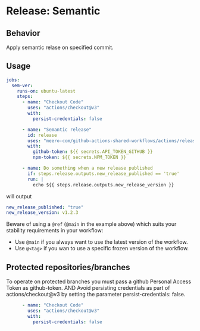 # Release: Semantic

## Behavior

Apply semantic relase on specified commit.

## Usage

```yaml
jobs:
  sem-ver:
    runs-on: ubuntu-latest
    steps:
      - name: "Checkout Code"
        uses: "actions/checkout@v3"
        with:
          persist-credentials: false

      - name: "Semantic release"
        id: release
        uses: "meero-com/github-actions-shared-workflows/actions/release/semantic@main"
        with:
          github-token: ${{ secrets.API_TOKEN_GITHUB }}
          npm-token: ${{ secrets.NPM_TOKEN }}

      - name: Do something when a new release published
        if: steps.release.outputs.new_release_published == 'true'
        run: |
          echo ${{ steps.release.outputs.new_release_version }}
```


will output
```yaml
new_release_published: "true"
new_release_version: v1.2.3
```

Beware of using a `@ref` (`@main` in the example above) which suits your stability requirements in your workflow:

* Use `@main` if you always want to use the latest version of the workflow.
* Use `@<tag>` if you wan to use a specific frozen version of the workflow.

## Protected repositories/branches

To operate on protected branches you must pass a github Personal Access Token as github-token.
AND
Avoid persisting credentials as part of actions/checkout@v3 by setting the parameter persist-credentials: false.

```yaml
      - name: "Checkout Code"
        uses: "actions/checkout@v3"
        with:
          persist-credentials: false
```
